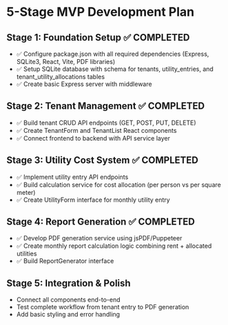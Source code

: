 # 5-Stage MVP Development Plan

## Stage 1: Foundation Setup ✅ COMPLETED
- ✅ Configure package.json with all required dependencies (Express, SQLite3, React, Vite, PDF libraries)
- ✅ Setup SQLite database with schema for tenants, utility_entries, and tenant_utility_allocations tables
- ✅ Create basic Express server with middleware

## Stage 2: Tenant Management ✅ COMPLETED
- ✅ Build tenant CRUD API endpoints (GET, POST, PUT, DELETE)
- ✅ Create TenantForm and TenantList React components
- ✅ Connect frontend to backend with API service layer

## Stage 3: Utility Cost System ✅ COMPLETED
- ✅ Implement utility entry API endpoints
- ✅ Build calculation service for cost allocation (per person vs per square meter)
- ✅ Create UtilityForm interface for monthly utility entry

## Stage 4: Report Generation ✅ COMPLETED
- ✅ Develop PDF generation service using jsPDF/Puppeteer
- ✅ Create monthly report calculation logic combining rent + allocated utilities
- ✅ Build ReportGenerator interface

## Stage 5: Integration & Polish
- Connect all components end-to-end
- Test complete workflow from tenant entry to PDF generation
- Add basic styling and error handling